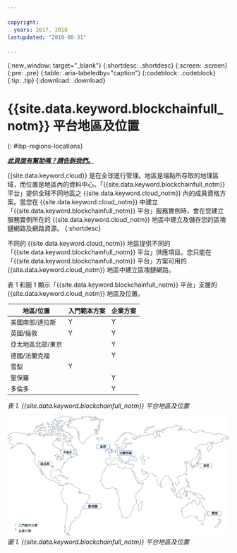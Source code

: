 ```yaml
---

copyright:
  years: 2017, 2018
lastupdated: "2018-08-31"

---
```


{:new_window: target="_blank"}
{:shortdesc: .shortdesc}
{:screen: .screen}
{:pre: .pre}
{:table: .aria-labeledby="caption"}
{:codeblock: .codeblock}
{:tip: .tip}
{:download: .download}


# {{site.data.keyword.blockchainfull_notm}} 平台地區及位置
{: #ibp-regions-locations}


***[此頁面有幫助嗎？請告訴我們。](https://www.surveygizmo.com/s3/4501493/IBM-Blockchain-Documentation)***


{{site.data.keyword.cloud}} 是在全球進行管理。地區是端點所存取的地理區域，而位置是地區內的資料中心。「{{site.data.keyword.blockchainfull_notm}} 平台」提供全球不同地區之 {{site.data.keyword.cloud_notm}} 內的成員資格方案。當您在 {{site.data.keyword.cloud_notm}} 中建立「{{site.data.keyword.blockchainfull_notm}} 平台」服務實例時，會在您建立服務實例所在的 {{site.data.keyword.cloud_notm}} 地區中建立及儲存您的區塊鏈網路及網路資源。
{:shortdesc}

不同的 {{site.data.keyword.cloud_notm}} 地區提供不同的「{{site.data.keyword.blockchainfull_notm}} 平台」供應項目。您只能在「{{site.data.keyword.blockchainfull_notm}} 平台」方案可用的 {{site.data.keyword.cloud_notm}} 地區中建立區塊鏈網路。

表 1 和圖 1 顯示「{{site.data.keyword.blockchainfull_notm}} 平台」支援的 {{site.data.keyword.cloud_notm}} 地區及位置。

| 地區/位置       | 入門範本方案 | 企業方案        |
|--------|----------|----------|
| 美國南部/達拉斯 | Y | Y |
| 英國/倫敦 | Y | Y |
| 亞太地區北部/東京 |  | Y |
| 德國/法蘭克福 |  | Y |
| 雪梨     | Y |  |
| 聖保羅 |  | Y |
| 多倫多 |  | Y |

_表 1. {{site.data.keyword.blockchainfull_notm}} 平台地區及位置_


![{{site.data.keyword.blockchainfull_notm}} 平台地區及位置](../images/ibp_regions.png "{{site.data.keyword.blockchainfull_notm}} 平台地區及位置")  
_圖 1. {{site.data.keyword.blockchainfull_notm}} 平台地區及位置_
